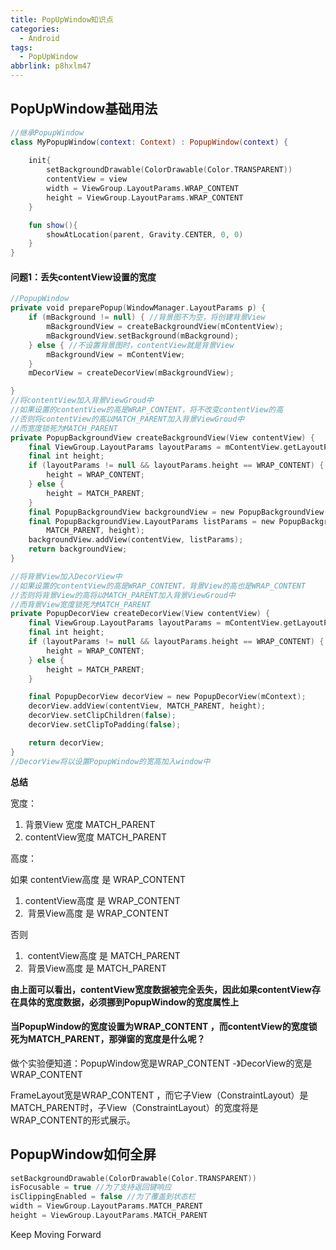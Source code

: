 ```yaml
---
title: PopUpWindow知识点
categories:
  - Android
tags:
  - PopUpWindow
abbrlink: p8hxlm47
---
```






## PopUpWindow基础用法

```kotlin
//继承PopupWindow
class MyPopupWindow(context: Context) : PopupWindow(context) {
    
    init{
        setBackgroundDrawable(ColorDrawable(Color.TRANSPARENT))
        contentView = view
        width = ViewGroup.LayoutParams.WRAP_CONTENT
        height = ViewGroup.LayoutParams.WRAP_CONTENT
    }

    fun show(){
        showAtLocation(parent, Gravity.CENTER, 0, 0)
    }
}
```



<!-- more -->



#### 问题1：丢失contentView设置的宽度

```kotlin
//PopupWindow
private void preparePopup(WindowManager.LayoutParams p) {
    if (mBackground != null) { //背景图不为空，将创建背景View
        mBackgroundView = createBackgroundView(mContentView);
        mBackgroundView.setBackground(mBackground);
    } else { //不设置背景图时，contentView就是背景View
        mBackgroundView = mContentView;
    }
    mDecorView = createDecorView(mBackgroundView);

}
//将contentView加入背景ViewGroud中
//如果设置的contentView的高是WRAP_CONTENT，将不改变contentView的高
//否则将contentView的高以MATCH_PARENT加入背景ViewGroud中
//而宽度锁死为MATCH_PARENT
private PopupBackgroundView createBackgroundView(View contentView) {
    final ViewGroup.LayoutParams layoutParams = mContentView.getLayoutParams();
    final int height;
    if (layoutParams != null && layoutParams.height == WRAP_CONTENT) {
        height = WRAP_CONTENT;
    } else {
        height = MATCH_PARENT;
    }
    final PopupBackgroundView backgroundView = new PopupBackgroundView(mContext);
    final PopupBackgroundView.LayoutParams listParams = new PopupBackgroundView.LayoutParams(
        MATCH_PARENT, height);
    backgroundView.addView(contentView, listParams);
    return backgroundView;
}

//将背景View加入DecorView中
//如果设置的contentView的高是WRAP_CONTENT，背景View的高也是WRAP_CONTENT
//否则将背景View的高将以MATCH_PARENT加入背景ViewGroud中
//而背景View宽度锁死为MATCH_PARENT
private PopupDecorView createDecorView(View contentView) {
    final ViewGroup.LayoutParams layoutParams = mContentView.getLayoutParams();
    final int height;
    if (layoutParams != null && layoutParams.height == WRAP_CONTENT) {
        height = WRAP_CONTENT;
    } else {
        height = MATCH_PARENT;
    }

    final PopupDecorView decorView = new PopupDecorView(mContext);
    decorView.addView(contentView, MATCH_PARENT, height);
    decorView.setClipChildren(false);
    decorView.setClipToPadding(false);

    return decorView;
}
//DecorView将以设置PopupWindow的宽高加入window中 
```

**总结**

宽度：

1. 背景View 宽度  MATCH_PARENT
2. contentView宽度  MATCH_PARENT

高度：

如果 contentView高度 是  WRAP_CONTENT 

1.   contentView高度 是  WRAP_CONTENT
2. ​     背景View高度 是  WRAP_CONTENT

否则

1. ​    contentView高度 是  MATCH_PARENT
2. ​    背景View高度 是  MATCH_PARENT



**由上面可以看出，contentView宽度数据被完全丢失，因此如果contentView存在具体的宽度数据，必须挪到PopupWindow的宽度属性上**



#### 当PopupWindow的宽度设置为WRAP_CONTENT ，而contentView的宽度锁死为MATCH_PARENT，那弹窗的宽度是什么呢？



做个实验便知道：PopupWindow宽是WRAP_CONTENT -》DecorView的宽是WRAP_CONTENT 

FrameLayout宽是WRAP_CONTENT ，而它子View（ConstraintLayout）是MATCH_PARENT时，子View（ConstraintLayout）的宽度将是WRAP_CONTENT的形式展示。



## PopupWindow如何全屏

```kotlin
setBackgroundDrawable(ColorDrawable(Color.TRANSPARENT))
isFocusable = true //为了支持返回键响应
isClippingEnabled = false //为了覆盖到状态栏
width = ViewGroup.LayoutParams.MATCH_PARENT
height = ViewGroup.LayoutParams.MATCH_PARENT
```



Keep Moving Forward
